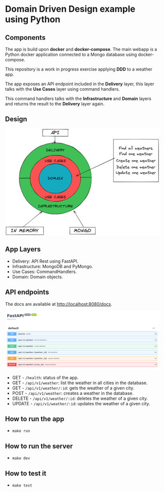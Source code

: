 # Domain Driven Design example using Python

## Components
The app is build upon **docker** and **docker-compose**. The main webapp is a Python docker application
connected to a Mongo database using docker-compose.

This repository is a work in progress exercise applying **DDD** to a weather app.

The app exposes an API endpoint included in the **Delivery** layer, this layer talks
with the **Use Cases** layer using command handlers.

This command handlers talks with the **Infrastructure** and **Domain** layers and returns
the result to the **Delivery** layer again.

## Design
![Layers](./images/layers.png)

## App Layers
- Delivery: API Rest using FastAPI.
- Infrastructure: MongoDB and PyMongo.
- Use Cases: CommandHandlers.
- Domain: Domain objects.


## API endpoints

The docs are available at [http://localhost:8080/docs](http://localhost:8080/docs).

![Open API](./images/openapi.png)

- GET     - `/health`: status of the app.
- GET     - `/api/v1/weather`: list the weather in all cities in the database.
- GET     - `/api/v1/weather/:id`: gets the weather of a given city.
- POST    - `/api/v1/weather`: creates a weather in the database.
- DELETE  - `/api/v1/weather/:id`: deletes the weather of a given city.
- UPDATE  - `/api/v1/weather/:id`: updates the weather of a given city.

## How to run the app 

- `make run`

## How to run the server

- `make dev`

## How to test it

- `make test`

